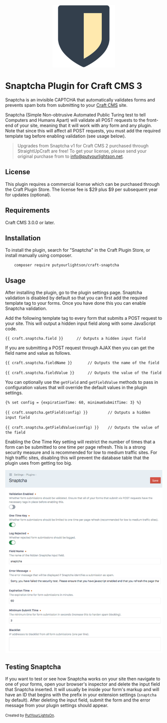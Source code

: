 <p align="center"><img width="200" src="src/icon.svg"></p>

# Snaptcha Plugin for Craft CMS 3

Snaptcha is an invisible CAPTCHA that automatically validates forms and prevents spam bots from submitting to your [Craft CMS](https://craftcms.com/) site.

Snaptcha (Simple Non-obtrusive Automated Public Turing test to tell Computers and Humans Apart) will validate all POST requests to the front-end of your site, meaning that it will work with any form and any plugin. Note that since this will affect all POST requests, you must add the required template tag before enabling validation (see usage below).

> Upgrades from Snaptcha v1 for Craft CMS 2 purchased through StraightUpCraft are free! To get your license, please send your original purchase from to [info@putyourlightson.net](mailto:info@putyourlightson.net).

## License

This plugin requires a commercial license which can be purchased through the Craft Plugin Store. The license fee is $29 plus $9 per subsequent year for updates (optional).

## Requirements

Craft CMS 3.0.0 or later.

## Installation

To install the plugin, search for "Snaptcha" in the Craft Plugin Store, or install manually using composer.

        composer require putyourlightson/craft-snaptcha

## Usage

After installing the plugin, go to the plugin settings page. Snaptcha validation is disabled by default so that you can first add the required template tag to your forms. Once you have done this you can enable Snaptcha validation.

Add the following template tag to every form that submits a POST request to your site. This will output a hidden input field along with some JavaScript code.

    {{ craft.snaptcha.field }}      // Outputs a hidden input field
    
If you are submitting a POST request through AJAX then you can get the field name and value as follows.

    {{ craft.snaptcha.fieldName }}       // Outputs the name of the field
    
    {{ craft.snaptcha.fieldValue }}      // Outputs the value of the field

You can optionally use the `getField` and `getFieldValue` methods to pass in configuration values that will override the default values in the plugin settings.

    {% set config = {expirationTime: 60, minimumSubmitTime: 3} %}
    
    {{ craft.snaptcha.getField(config) }}         // Outputs a hidden input field
    
    {{ craft.snaptcha.getFieldValue(config) }}    // Outputs the value of the field
    
Enabling the One Time Key setting will restrict the number of times that a form can be submitted to one time per page refresh. This is a strong security measure and is recommended for low to medium traffic sites. For high traffic sites, disabling this will prevent the database table that the plugin uses from getting too big. 

![Settings](docs/images/settings-2.0.0.png)

## Testing Snaptcha

If you want to test or see how Snaptcha works on your site then navigate to one of your forms, open your browser's inspector and delete the input field that Snaptcha inserted. It will usually be inside your form's markup and will have an ID that begins with the prefix in your extension settings (`snaptcha` by default). After deleting the input field, submit the form and the error message from your plugin settings should appear. 

<small>Created by [PutYourLightsOn](https://putyourlightson.com/).</small>
